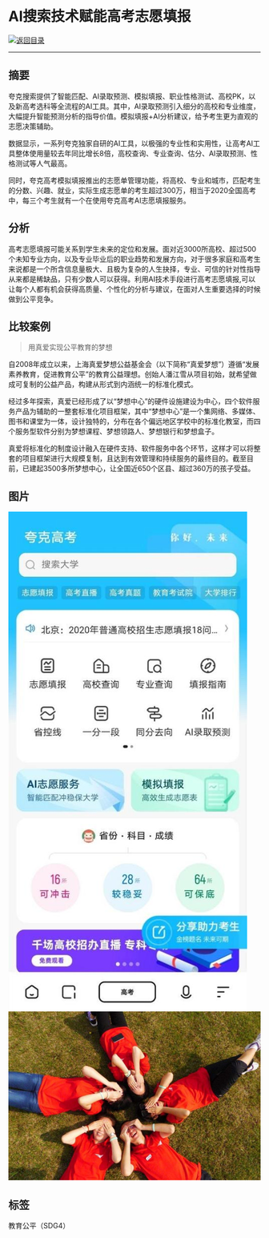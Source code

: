 # AI搜索技术赋能高考志愿填报

[![返回目录](http://img.shields.io/badge/点击-返回目录-875A7B.svg?style=flat&colorA=8F8F8F)](/)

----------

## 摘要

夸克搜索提供了智能匹配、AI录取预测、模拟填报、职业性格测试、高校PK，以及新高考选科等全流程的AI工具。其中，AI录取预测引入细分的高校和专业维度，大幅提升智能预测分析的指导价值。模拟填报+AI分析建议，给予考生更为直观的志愿决策辅助。

数据显示，一系列夸克独家自研的AI工具，以极强的专业性和实用性，让高考AI工具整体使用量较去年同比增长8倍，高校查询、专业查询、估分、AI录取预测、性格测试等人气最高。

同时，夸克高考模拟填报推出的志愿单管理功能，将高校、专业和城市，匹配考生的分数、兴趣、就业，实际生成志愿单的考生超过300万，相当于2020全国高考中，每三个考生就有一个在使用夸克高考AI志愿填报服务。

## 分析

高考志愿填报可能关系到学生未来的定位和发展。面对近3000所高校、超过500个未知专业方向，以及专业毕业后的职业趋势和发展方向，对于很多家庭和高考生来说都是一个所含信息量极大、且极为复杂的人生抉择，专业、可信的针对性指导从来都是稀缺品，只有少数人可以获得。利用AI技术手段进行高考志愿填报,可以让每个人都有机会获得高质量、个性化的分析与建议，在面对人生重要选择的时候做到公平竞争。

## 比较案例

> 用真爱实现公平教育的梦想

自2008年成立以来，上海真爱梦想公益基金会（以下简称“真爱梦想”）遵循“发展素养教育，促进教育公平”的教育公益理想。创始人潘江雪从项目初始，就希望做成可复制的公益产品，构建从形式到内涵统一的标准化模式。

经过多年探索，真爱已经形成了以“梦想中心”的硬件设施建设为中心，四个软件服务产品为辅助的一整套标准化项目框架，其中“梦想中心”是一个集网络、多媒体、图书和课堂为一体，设计独特的，分布在各个偏远地区学校中的标准化教室，而四个服务型软件分别为梦想课程、梦想领路人、梦想银行和梦想盒子。

真爱将标准化的制度设计融入在硬件支持、软件服务中各个环节，这样才可以将整套的项目框架进行大规模复制，且达到有效管理和持续服务的最终目的。截至目前，已建起3500多所梦想中心，让全国近650个区县、超过360万的孩子受益。


## 图片

![图片](4.3.1.jpg)
![图片](4.3.2.jpg)

## 标签

教育公平（SDG4） 

